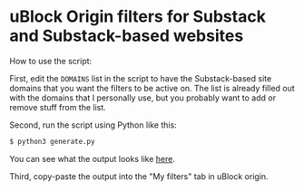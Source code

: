 #  uBlock Origin filters for Substack and Substack-based websites 

How to use the script:

First, edit the `DOMAINS` list in the script to have the Substack-based site
domains that you want the filters to be active on.  The list is already
filled out with the domains that I personally use, but you probably want
to add or remove stuff from the list.

Second, run the script using Python like this:

```bash
$ python3 generate.py
```

You can see what the output looks like
[here](https://raw.githubusercontent.com/riceissa/ublock-origin-substack/refs/heads/master/sample-output.txt).

Third, copy-paste the output into the "My filters" tab in uBlock origin.
